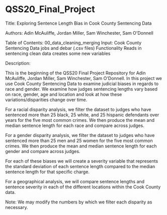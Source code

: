 # QSS20_Final_Project


Title: Exploring Sentence Length Bias in Cook County Sentencing Data

Authors: Adin McAuliffe, Jordan Miller, Sam Winchester, Sam O'Donnell 

Table of Contents: 
00_data_cleaning_merging 
Input: Cook County Sentencing Data jobs and debar (.csv files)
Functionality 
Reads in sentencing clean data 
creates some new variables 

Description: 

This is the beginning of the QSS20 Final Project Repository for Adin McAuliffe, Jordan Miller, Sam Winchester, Sam O'Donnell. In this project we use Cook County Sentencing Data to examine judicial biases in regards to race and gender. We examine how judges sentencing lengths vary based on race, gender, age and location and look at how these variations/disparities change over time.  

For a racial disparity analysis, we filter the dataset to judges who have sentenced more than 25 black, 25 white, and 25 hispanic defendants over years for the five most common crimes. We then produce the mean and median sentence length for each race and compare across judges. 

For a gender disparity analysis, we filter the dataset to judges who have sentenced more than 25 men and 25 women for the five most common crimes. We then produce the mean and median sentence length for each gender and compare across judges. 

For each of these biases we will create a severity variable that represents the standard deviation of each sentence length compared to the median sentence length for that specific charge. 

For a geographical analysis, we will compare sentence lengths and sentence severity in each of the different locations within the Cook County data. 


Note: We may modify the numbers by which we filter each disparity as necessary. 
